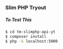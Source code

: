 ### Slim PHP Tryout


##### To Test This

```sh
$ cd tm-slimphp-api-yt
$ composer install
$ php -S localhost:5000
```
